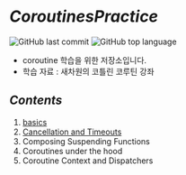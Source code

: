 # *CoroutinesPractice*

![GitHub last commit](https://img.shields.io/github/last-commit/ichanguk/coroutines-practice?style=flat-square) ![GitHub top language](https://img.shields.io/github/languages/top/ichanguk/coroutines-practice?color=orange&logo=java&style=flat-square)

- coroutine 학습을 위한 저장소입니다.
- 학습 자료 : 새차원의 코틀린 코루틴 강좌

## *Contents*

1. [basics](https://github.com/ichanguk/coroutines-practice/tree/master/app/src/main/java/basic)
2. [Cancellation and Timeouts](https://github.com/ichanguk/coroutines-practice/tree/master/app/src/main/java/cancellation)
3. Composing Suspending Functions
4. Coroutines under the hood
5. Coroutine Context and Dispatchers